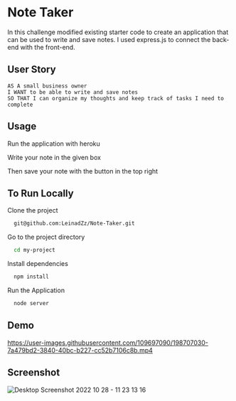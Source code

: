 # Note Taker

In this challenge  modified existing starter code to create an application that can be used to write and save notes. I used express.js to connect the back-end with the front-end.

## User Story

    AS A small business owner
    I WANT to be able to write and save notes
    SO THAT I can organize my thoughts and keep track of tasks I need to complete
 
## Usage

Run the application with heroku

Write your note in the given box

Then save your note with the button in the top right



## To Run Locally

Clone the project

```bash
  git@github.com:LeinadZz/Note-Taker.git
```

Go to the project directory

```bash
  cd my-project
```

Install dependencies

```bash
  npm install
```

Run the Application

```bash
  node server
```


## Demo


https://user-images.githubusercontent.com/109697090/198707030-7a479bd2-3840-40bc-b227-cc52b7106c8b.mp4

## Screenshot

![Desktop Screenshot 2022 10 28 - 11 23 13 16](https://user-images.githubusercontent.com/109697090/198707175-39c734f4-05d3-4a5e-91c5-fb6236c4c866.png)

